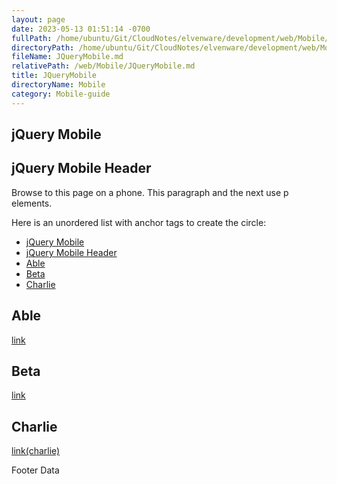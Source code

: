 ```yaml
---
layout: page
date: 2023-05-13 01:51:14 -0700
fullPath: /home/ubuntu/Git/CloudNotes/elvenware/development/web/Mobile/JQueryMobile.md
directoryPath: /home/ubuntu/Git/CloudNotes/elvenware/development/web/Mobile
fileName: JQueryMobile.md
relativePath: /web/Mobile/JQueryMobile.md
title: JQueryMobile
directoryName: Mobile
category: Mobile-guide
---
```


## jQuery Mobile

## jQuery Mobile Header

Browse to this page on a phone. This paragraph and the next use p
elements.

Here is an unordered list with anchor tags to create the circle:

- [jQuery Mobile](#jquery-mobile)
- [jQuery Mobile Header](#jquery-mobile-header)
- [Able](#able)
- [Beta](#beta)
- [Charlie](#charlie)

## Able

[link](#able)

## Beta

[link](#beta)

## Charlie

[link(charlie)](#charlie)

Footer Data

